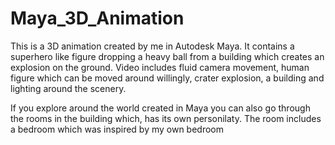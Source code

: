 # Maya_3D_Animation
This is a 3D animation created by me in Autodesk Maya. It contains a superhero like figure dropping a heavy ball from a building which creates an explosion on the ground. Video includes fluid camera movement, human figure which can be moved around willingly, crater explosion, a building and lighting around the scenery.

If you explore around the world created in Maya you can also go through the rooms in the building which, has its own personilaty. The room includes a bedroom which was inspired by my own bedroom
